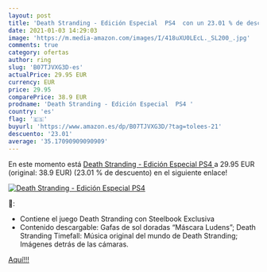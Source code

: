 ```yaml
---
layout: post
title: 'Death Stranding - Edición Especial  PS4  con un 23.01 % de descuento'
date: 2021-01-03 14:29:03
image: 'https://m.media-amazon.com/images/I/418uXU0LEcL._SL200_.jpg'
comments: true
category: ofertas
author: ring
slug: 'B07TJVXG3D-es'
actualPrice: 29.95 EUR
currency: EUR
price: 29.95
comparePrice: 38.9 EUR
prodname: 'Death Stranding - Edición Especial  PS4 '
country: 'es'
flag: '🇪🇸'
buyurl: 'https://www.amazon.es/dp/B07TJVXG3D/?tag=tolees-21'
descuento: '23.01'
average: '35.17090909090909'
---
```


En este momento está [Death Stranding - Edición Especial  PS4 ](https://www.amazon.es/dp/B07TJVXG3D/?tag=tolees-21) a 29.95 EUR (original: 38.9 EUR) (23.01 %  de descuento) en el siguiente enlace!

[![Death Stranding - Edición Especial  PS4 ](https://m.media-amazon.com/images/I/418uXU0LEcL._SL200_.jpg)](https://www.amazon.es/dp/B07TJVXG3D/?tag=tolees-21)

🔎:

- Contiene el juego Death Stranding con Steelbook Exclusiva
- Contenido descargable: Gafas de sol doradas “Máscara Ludens”; Death Stranding Timefall: Música original del mundo de Death Stranding; Imágenes detrás de las cámaras.

[Aquí!!!](https://www.amazon.es/dp/B07TJVXG3D/?tag=tolees-21)

